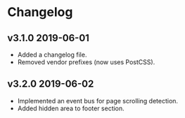 # Changelog

## v3.1.0 2019-06-01

- Added a changelog file.
- Removed vendor prefixes (now uses PostCSS).

## v3.2.0 2019-06-02

- Implemented an event bus for page scrolling detection.
- Added hidden area to footer section.

